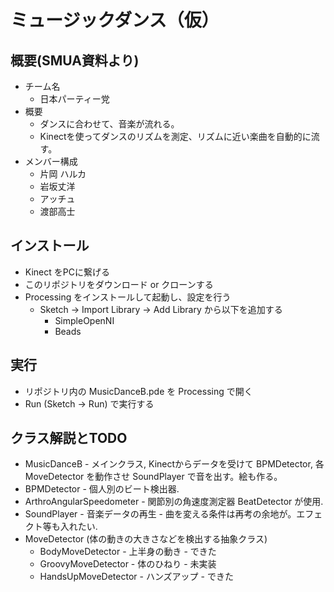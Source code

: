 # ミュージックダンス（仮）

## 概要(SMUA資料より)

* チーム名
  * 日本パーティー党
* 概要
  * ダンスに合わせて、音楽が流れる。
  * Kinectを使ってダンスのリズムを測定、リズムに近い楽曲を自動的に流す。
* メンバー構成
  * 片岡 ハルカ
  * 岩坂丈洋
  * アッチュ
  * 渡部高士

## インストール

* Kinect をPCに繋げる
* このリポジトリをダウンロード or クローンする
* Processing をインストールして起動し、設定を行う
  * Sketch -> Import Library -> Add Library から以下を追加する
    * SimpleOpenNI
    * Beads

## 実行

* リポジトリ内の MusicDanceB.pde を Processing で開く
* Run (Sketch -> Run) で実行する

## クラス解説とTODO

* MusicDanceB - メインクラス, Kinectからデータを受けて BPMDetector, 各MoveDetector を動作させ SoundPlayer で音を出す。絵も作る。
* BPMDetector - 個人別のビート検出器.
* ArthroAngularSpeedometer - 関節別の角速度測定器 BeatDetector が使用.
* SoundPlayer - 音楽データの再生 - 曲を変える条件は再考の余地が。エフェクト等も入れたい.
* MoveDetector (体の動きの大きさなどを検出する抽象クラス)
  * BodyMoveDetector - 上半身の動き - できた
  * GroovyMoveDetector - 体のひねり - 未実装
  * HandsUpMoveDetector - ハンズアップ - できた

